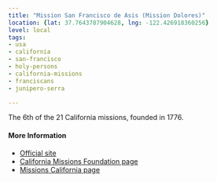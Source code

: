 ```yaml
---
title: "Mission San Francisco de Asis (Mission Dolores)"
location: {lat: 37.7643787904628, lng: -122.426918360256}
level: local
tags:
- usa
- california
- san-francisco
- holy-persons
- california-missions
- franciscans
- junipero-serra

---
```



The 6th of the 21 California missions, founded in 1776.

#### More Information

* [Official site](https://www.missiondolores.org/old-mission)
* [California Missions Foundation page](https://californiamissionsfoundation.org/mission-san-francisco-de-asis/)
* [Missions California page](https://www.missionscalifornia.com/missions/san-francisco-de-asis/)





